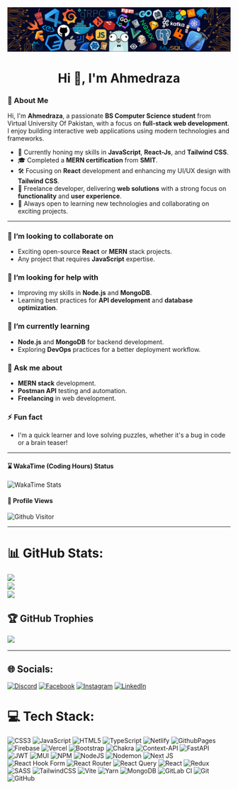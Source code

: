  <img src="https://github.com/ahmedrazabaloch/SMIT-WMA-BATCH-10/blob/main/Assets/background.png"> 


<h1 align="center">Hi 👋, I'm Ahmedraza</h1>

### 👋 About Me

Hi, I'm **Ahmedraza**, a passionate **BS Computer Science student** from Virtual University Of Pakistan, with a focus on **full-stack web development**. I enjoy building interactive web applications using modern technologies and frameworks.

- 🌱 Currently honing my skills in **JavaScript**, **React-Js**, and **Tailwind CSS**.  
- 🎓 Completed a **MERN certification** from **SMIT**.
- 🛠️ Focusing on **React** development and enhancing my UI/UX design with **Tailwind CSS**.
- 💼 Freelance developer, delivering **web solutions** with a strong focus on **functionality** and **user experience**.
- 🎯 Always open to learning new technologies and collaborating on exciting projects.

---

### 👯 I’m looking to collaborate on

- Exciting open-source **React** or **MERN** stack projects.
- Any project that requires **JavaScript** expertise.

### 🤝 I’m looking for help with

- Improving my skills in **Node.js** and **MongoDB**.
- Learning best practices for **API development** and **database optimization**.

### 🌱 I’m currently learning

- **Node.js** and **MongoDB** for backend development.
- Exploring **DevOps** practices for a better deployment workflow.

### 💬 Ask me about

- **MERN stack** development.
- **Postman API** testing and automation.
- **Freelancing** in web development.

### ⚡ Fun fact

- I'm a quick learner and love solving puzzles, whether it's a bug in code or a brain teaser!

---

#### ⌛ WakaTime (Coding Hours) Status

![WakaTime Stats](https://wakatime.com/badge/user/153ed0ab-cf88-4ca3-9f5e-e78272220f06.svg)

#### 👀 Profile Views

![Github Visitor](https://camo.githubusercontent.com/7fdb27ee361c7f5106c0a3ae303f7342114932e709bf926ab6e2d5027694f910/68747470733a2f2f6b6f6d617265762e636f6d2f67687076632f3f757365726e616d653d61686d656472617a6162616c6f6368266c6162656c3d50726f66696c65253230766965777326636f6c6f723d306537356236267374796c653d666f722d7468652d6261646765)

---

# 📊 GitHub Stats:
![](https://github-readme-stats.vercel.app/api?username=ahmedrazabaloch&theme=dark&hide_border=false&include_all_commits=true&count_private=true)<br/>
![](https://github-readme-streak-stats.herokuapp.com/?user=ahmedrazabaloch&theme=dark&hide_border=false)<br/>
![](https://github-readme-stats.vercel.app/api/top-langs/?username=ahmedrazabaloch&theme=dark&hide_border=false&include_all_commits=true&count_private=true&layout=compact)

<!-- Proudly created with GPRM ( https://gprm.itsvg.in ) -->

## 🏆 GitHub Trophies
![](https://github-profile-trophy.vercel.app/?username=ahmedrazabaloch&theme=radical&no-frame=false&no-bg=true&margin-w=4)

---

## 🌐 Socials:
[![Discord](https://img.shields.io/badge/Discord-%237289DA.svg?logo=discord&logoColor=white)](https://discord.gg/ahmedrazabaloch) [![Facebook](https://img.shields.io/badge/Facebook-%231877F2.svg?logo=Facebook&logoColor=white)](https://facebook.com/aahmedrazabaloch) [![Instagram](https://img.shields.io/badge/Instagram-%23E4405F.svg?logo=Instagram&logoColor=white)](https://instagram.com/aahmedrazabaloch) [![LinkedIn](https://img.shields.io/badge/LinkedIn-%230077B5.svg?logo=linkedin&logoColor=white)](https://linkedin.com/in/ahmedrazabaloch) 

# 💻 Tech Stack:
![CSS3](https://img.shields.io/badge/css3-%231572B6.svg?style=for-the-badge&logo=css3&logoColor=white) ![JavaScript](https://img.shields.io/badge/javascript-%23323330.svg?style=for-the-badge&logo=javascript&logoColor=%23F7DF1E) ![HTML5](https://img.shields.io/badge/html5-%23E34F26.svg?style=for-the-badge&logo=html5&logoColor=white) ![TypeScript](https://img.shields.io/badge/typescript-%23007ACC.svg?style=for-the-badge&logo=typescript&logoColor=white) ![Netlify](https://img.shields.io/badge/netlify-%23000000.svg?style=for-the-badge&logo=netlify&logoColor=#00C7B7) ![GithubPages](https://img.shields.io/badge/github%20pages-121013?style=for-the-badge&logo=github&logoColor=white) ![Firebase](https://img.shields.io/badge/firebase-%23039BE5.svg?style=for-the-badge&logo=firebase) ![Vercel](https://img.shields.io/badge/vercel-%23000000.svg?style=for-the-badge&logo=vercel&logoColor=white) ![Bootstrap](https://img.shields.io/badge/bootstrap-%238511FA.svg?style=for-the-badge&logo=bootstrap&logoColor=white) ![Chakra](https://img.shields.io/badge/chakra-%234ED1C5.svg?style=for-the-badge&logo=chakraui&logoColor=white) ![Context-API](https://img.shields.io/badge/Context--Api-000000?style=for-the-badge&logo=react) ![FastAPI](https://img.shields.io/badge/FastAPI-005571?style=for-the-badge&logo=fastapi) ![JWT](https://img.shields.io/badge/JWT-black?style=for-the-badge&logo=JSON%20web%20tokens) ![MUI](https://img.shields.io/badge/MUI-%230081CB.svg?style=for-the-badge&logo=mui&logoColor=white) ![NPM](https://img.shields.io/badge/NPM-%23CB3837.svg?style=for-the-badge&logo=npm&logoColor=white) ![NodeJS](https://img.shields.io/badge/node.js-6DA55F?style=for-the-badge&logo=node.js&logoColor=white) ![Nodemon](https://img.shields.io/badge/NODEMON-%23323330.svg?style=for-the-badge&logo=nodemon&logoColor=%BBDEAD) ![Next JS](https://img.shields.io/badge/Next-black?style=for-the-badge&logo=next.js&logoColor=white) ![React Hook Form](https://img.shields.io/badge/React%20Hook%20Form-%23EC5990.svg?style=for-the-badge&logo=reacthookform&logoColor=white) ![React Router](https://img.shields.io/badge/React_Router-CA4245?style=for-the-badge&logo=react-router&logoColor=white) ![React Query](https://img.shields.io/badge/-React%20Query-FF4154?style=for-the-badge&logo=react%20query&logoColor=white) ![React](https://img.shields.io/badge/react-%2320232a.svg?style=for-the-badge&logo=react&logoColor=%2361DAFB) ![Redux](https://img.shields.io/badge/redux-%23593d88.svg?style=for-the-badge&logo=redux&logoColor=white) ![SASS](https://img.shields.io/badge/SASS-hotpink.svg?style=for-the-badge&logo=SASS&logoColor=white) ![TailwindCSS](https://img.shields.io/badge/tailwindcss-%2338B2AC.svg?style=for-the-badge&logo=tailwind-css&logoColor=white) ![Vite](https://img.shields.io/badge/vite-%23646CFF.svg?style=for-the-badge&logo=vite&logoColor=white) ![Yarn](https://img.shields.io/badge/yarn-%232C8EBB.svg?style=for-the-badge&logo=yarn&logoColor=white) ![MongoDB](https://img.shields.io/badge/MongoDB-%234ea94b.svg?style=for-the-badge&logo=mongodb&logoColor=white) ![GitLab CI](https://img.shields.io/badge/gitlab%20CI-%23181717.svg?style=for-the-badge&logo=gitlab&logoColor=white) ![Git](https://img.shields.io/badge/git-%23F05033.svg?style=for-the-badge&logo=git&logoColor=white) ![GitHub](https://img.shields.io/badge/github-%23121011.svg?style=for-the-badge&logo=github&logoColor=white)
